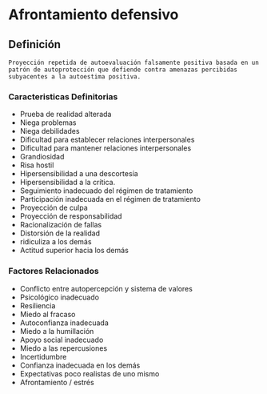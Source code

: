 # Afrontamiento defensivo
## Definición
	Proyección repetida de autoevaluación falsamente positiva basada en un patrón de autoprotección que defiende contra amenazas percibidas subyacentes a la autoestima positiva.

### Caracteristicas Definitorias
- Prueba de realidad alterada   
- Niega problemas   
- Niega debilidades   
- Dificultad para establecer 
relaciones interpersonales   
- Dificultad para mantener 
relaciones interpersonales   
- Grandiosidad   
- Risa hostil   
- Hipersensibilidad a una 
descortesía   
- Hipersensibilidad a la crítica.    
- Seguimiento inadecuado del 
régimen de tratamiento   
- Participación inadecuada en el 
régimen de tratamiento   
- Proyección de culpa   
- Proyección de responsabilidad   
- Racionalización de fallas   
- Distorsión de la realidad   
- ridiculiza a los demás   
- Actitud superior hacia los demás   


### Factores Relacionados
- Conflicto entre autopercepción y sistema de valores 
- Psicológico inadecuado  
- Resiliencia  
- Miedo al fracaso  
- Autoconfianza inadecuada  
- Miedo a la humillación  
- Apoyo social inadecuado  
- Miedo a las repercusiones  
- Incertidumbre  
- Confianza inadecuada en los 
demás  
- Expectativas poco realistas 
de uno mismo    
- Afrontamiento / estrés

